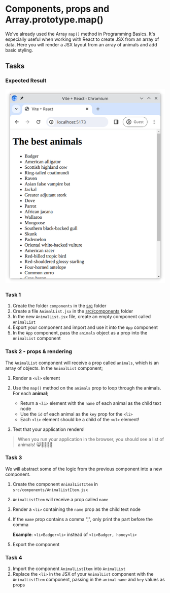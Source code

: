 # Components, props and Array.prototype.map()

We've already used the Array `map()` method in Programming Basics. It's especially useful when working with React to create JSX from an array of data. Here you will render a JSX layout from an array of animals and add basic styling.

## Tasks

### Expected Result

![Expected result](./reference.png)

### Task 1

1. Create the folder `components` in the [src](./src/) folder
2. Create a file `AnimalList.jsx` in the [src/components](./src/components/) folder
3. In the new `AnimalList.jsx` file, create an empty component called `AnimalList`
4. Export your component and import and use it into the `App` component
5. In the `App` component, pass the `animals` object as a prop into the `AnimalList` component

### Task 2 - props & rendering

The `AnimalList` component will receive a prop called `animals`, which is an array of objects. In the `AnimalList` component;

1. Render a `<ul>` element
2. Use the `map()` method on the `animals` prop to loop through the animals. For each **animal**;

   - Return a `<li>` element with the `name` of each animal as the child text node
   - Use the `id` of each animal as the `key` prop for the `<li>`
   - Each `<li>` element should be a child of the `<ul>` element!

3. Test that your application renders!

> When you run your application in the browser, you should see a list of animals! 😸🐏🐷🐴🐻

### Task 3

We will abstract some of the logic from the previous component into a new component.

1. Create the component `AnimalListItem` in `src/components/AnimalListItem.jsx`
2. `AnimalListItem` will receive a prop called `name`
3. Render a `<li>` containing the `name` prop as the child text node
4. If the `name` prop contains a comma ",", only print the part before the comma

   **Example**: `<li>Badger<li>` instead of `<li>Badger, honey<li>`

5. Export the component

### Task 4

1. Import the component `AnimalListItem` into `AnimalList`
2. Replace the `<li>` in the JSX of your `AnimalList` component with the `AnimalListItem` component, passing in the `animal` `name` and `key` values as props
